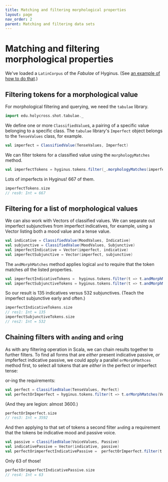 ```yaml
---
title: Matching and filtering morphological properties
layout: page
nav_order: 2
parent: Matching and filtering data sets
---
```



# Matching and filtering morphological properties



We've loaded a `LatinCorpus` of the *Fabulae* of Hyginus. (See [an example of how to do that](../../datamodels/parsedTokenSequence/).)



## Filtering tokens for a morphological value

For morphological filtering and querying, we need the `tabulae` library.

```scala
import edu.holycross.shot.tabulae._
```

We define one or more `ClassifiedValue`s, a pairing of a specific value belonging to a specific class.  The `tabulae` library's `Imperfect` object belongs to the `TenseValues` class, for example.

```scala
val imperfect = ClassifiedValue(TenseValues, Imperfect)
```

We can filter tokens for a classified value using the `morphologyMatches` method.

```scala
val imperfectTokens = hyginus.tokens.filter(_.morphologyMatches(imperfect))
```

Lots of imperfects in Hyginus! 667 of them.

```scala
imperfectTokens.size
// res0: Int = 667
```

## Filtering for a list of morphological values

We can also work with Vectors of classified values.  We can separate out imperfect subjunctives from imperfect indicatives, for example, using a Vector listing both a mood value and a tense value.

```scala
val indicative = ClassifiedValue(MoodValues, Indicative)
val subjunctive = ClassifiedValue(MoodValues, Subjunctive)
val imperfectIndicative = Vector(imperfect, indicative)
val imperfectSubjunctive = Vector(imperfect, subjunctive)
```


The `andMorphMatches` method applies logical `and` to require that the token matches *all* the listed properties.


```scala
val imperfectIndicativeTokens =  hyginus.tokens.filter(t => t.andMorphMatches(imperfectIndicative))
val imperfectSubjunctiveTokens = hyginus.tokens.filter(t => t.andMorphMatches(imperfectSubjunctive))
```

So our result is 135 indicatives versus 532 subjunctives.  (Teach the imperfect subjunctive early and often.)

```scala
imperfectIndicativeTokens.size
// res1: Int = 135
imperfectSubjunctiveTokens.size
// res2: Int = 532
```




## Chaining filters with `and`ing and `or`ing

As with any filtering operation in Scala, we can chain results together to further filters.  To find all forms that are *either* present indicative passive, *or* impferfect indicative passive, we could apply a parallel `orMorphMathces` method first, to select all tokens that are *either* in the perfect or imperfect tense:



or-ing the requirements:
```scala
val perfect = ClassifiedValue(TenseValues, Perfect)
val perfectOrImperfect = hyginus.tokens.filter(t => t.orMorphMatches(Vector(perfect, imperfect)))
```

(And they are legion: almost 3600.)
```scala
perfectOrImperfect.size
// res3: Int = 3592
```

And then applying to that set of tokens a second filter `and`ing a requirement that the tokens be indicative mood and passive voice.


```scala
val passive = ClassifiedValue(VoiceValues, Passive)
val indicativePassive = Vector(indicative, passive)
val perfectOrimperfectIndicativePassive =  perfectOrImperfect.filter(t => t.andMorphMatches(indicativePassive))
```

Only 63 of those!
```scala
perfectOrimperfectIndicativePassive.size
// res4: Int = 63
```
